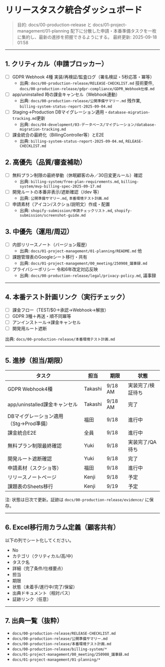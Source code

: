 # リリースタスク統合ダッシュボード

> 目的: docs/00-production-release と docs/01-project-management/01-planning 配下に分散した申請・本番準備タスクを一枚に集約し、最新の進捗を把握できるようにする。
> 最終更新: 2025-09-18 01:58

---

## 1. クリティカル（申請ブロッカー）

- [ ] GDPR Webhook 4種 実装/再検証/監査ログ（署名検証・5秒応答・冪等）
  - 出典: `docs/00-production-release/RELEASE-CHECKLIST.md` 技術要件, `docs/00-production-release/gdpr-compliance/GDPR_Webhook仕様.md`
- [ ] app/uninstalled 時の課金キャンセル（Webhook連動）
  - 出典: `docs/00-production-release/公開準備サマリー.md` 残作業, `billing-system-status-report-2025-09-04.md`
- [ ] Staging→Production DBマイグレーション適用・`database-migration-tracking.md`更新
  - 出典: `docs/04-development/03-データベース/マイグレーション/database-migration-tracking.md`
- [ ] 課金統合の最終化（BillingController等）とE2E
  - 出典: `billing-system-status-report-2025-09-04.md`, `RELEASE-CHECKLIST.md`

## 2. 高優先（品質/審査補助）

- [ ] 無料プラン制限の最終挙動（休眠顧客のみ／30日変更ルール）確認
  - 出典: `billing-system/free-plan-requirements.md`, `billing-system/mvp-billing-spec-2025-09-17.md`
- [ ] 開発ルートの本番非表示/遮断確認（/dev 等）
  - 出典: `公開準備サマリー.md`, `本番環境テスト計画.md`
- [ ] 申請素材（アイコン/スクショ/説明文）作成・配置
  - 出典: `shopify-submission/申請チェックリスト.md`, `shopify-submission/screenshot-guide.md`

## 3. 中優先（運用/周辺）

- [ ] 内部リリースノート（バージョン履歴）
  - 出典: `docs/01-project-management/01-planning/README.md` 他
- [ ] 課題管理表のGoogleシート移行・共有
  - 出典: `docs/01-project-management/00_meeting/250908_議事録.md`
- [ ] プライバシーポリシー 令和6年改定対応反映
  - 出典: `docs/00-production-release/legal/privacy-policy.md`, 議事録

---

## 4. 本番テスト計画リンク（実行チェック）

- [ ] 課金フロー（TEST/$0→承認→Webhook→解放）
- [ ] GDPR 3種＋再送・順不同冪等
- [ ] アンインストール→課金キャンセル
- [ ] 開発用ルート遮断

出典: `docs/00-production-release/本番環境テスト計画.md`

---

## 5. 進捗（担当/期限）

| タスク | 担当 | 期限 | 状態 |
|---|---|---|---|
| GDPR Webhook4種 | Takashi | 9/18 AM | 実装完了/検証待ち |
| app/uninstalled課金キャンセル | Takashi | 9/18 AM | 完了 |
| DBマイグレーション適用（Stg→Prod準備） | 福田 | 9/18 | 進行中 |
| 課金統合E2E | 全員 | 9/18 | 進行中 |
| 無料プラン制限最終確認 | Yuki | 9/18 | 実装完了/QA待ち |
| 開発ルート遮断確認 | Yuki | 9/18 | 完了 |
| 申請素材（スクショ等） | 福田 | 9/18 | 進行中 |
| リリースノートページ | Kenji | 9/18 | 予定 |
| 課題表のSheets移行 | Kenji | 9/19 | 予定 |

注: 状態は日次で更新。証跡は `docs/00-production-release/evidence/` に保存。

---

## 6. Excel移行用カラム定義（顧客共有）

以下の列でシート化してください。

- No
- カテゴリ（クリティカル/高/中）
- タスク名
- 詳細（完了条件/仕様要点）
- 担当
- 期限
- 状態（未着手/進行中/完了/保留）
- 出典ドキュメント（相対パス）
- 証跡リンク（任意）

---

## 7. 出典一覧（抜粋）

- `docs/00-production-release/RELEASE-CHECKLIST.md`
- `docs/00-production-release/公開準備サマリー.md`
- `docs/00-production-release/本番環境テスト計画.md`
- `docs/00-production-release/billing-system/*`
- `docs/01-project-management/00_meeting/250908_議事録.md`
- `docs/01-project-management/01-planning/*`
